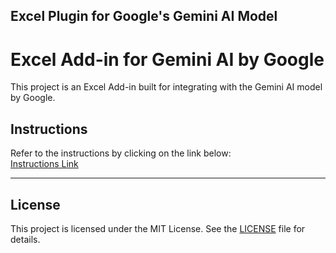 ## Excel Plugin for Google's Gemini AI Model

# Excel Add-in for Gemini AI by Google

This project is an Excel Add-in built for integrating with the Gemini AI model by Google.

## Instructions

Refer to the instructions by clicking on the link below:  
[Instructions Link](https://www.listendata.com/2023/12/integrate-gemini-into-excel.html)

---

## License

This project is licensed under the MIT License. See the [LICENSE](LICENSE) file for details.

